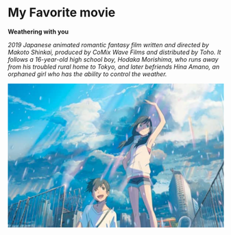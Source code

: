# My Favorite movie

**Weathering with you**

*2019 Japanese animated romantic fantasy film written and directed by Makoto Shinkai, produced by CoMix Wave Films and distributed by Toho. It follows a 16-year-old high school boy, Hodaka Morishima, who runs away from his troubled rural home to Tokyo, and later befriends Hina Amano, an orphaned girl who has the ability to control the weather.*

![MySunshineGirl](MySunshineGirl.png)

